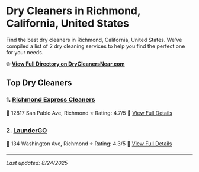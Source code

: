# Dry Cleaners in Richmond, California, United States

Find the best dry cleaners in Richmond, California, United States. We've compiled a list of 2 dry cleaning services to help you find the perfect one for your needs.

🌐 **[View Full Directory on DryCleanersNear.com](https://drycleanersnear.com/city/US/California/Richmond)**

## Top Dry Cleaners

### 1. [Richmond Express Cleaners](https://drycleanersnear.com/dryCleaner/689d43ad756b71cad101f2da/richmond-express-cleaners)
📍 12817 San Pablo Ave, Richmond
⭐ Rating: 4.7/5
🔗 [View Full Details](https://drycleanersnear.com/dryCleaner/689d43ad756b71cad101f2da/richmond-express-cleaners)

### 2. [LaunderGO](https://drycleanersnear.com/dryCleaner/689d4338756b71cad101ee95/laundergo)
📍 134 Washington Ave, Richmond
⭐ Rating: 4.3/5
🔗 [View Full Details](https://drycleanersnear.com/dryCleaner/689d4338756b71cad101ee95/laundergo)


---

*Last updated: 8/24/2025*
